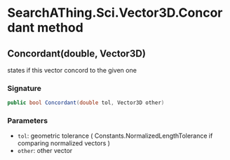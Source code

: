 # SearchAThing.Sci.Vector3D.Concordant method
## Concordant(double, Vector3D)
states if this vector concord to the given one

### Signature
```csharp
public bool Concordant(double tol, Vector3D other)
```
### Parameters
- `tol`: geometric tolerance ( Constants.NormalizedLengthTolerance if comparing normalized vectors )
- `other`: other vector

